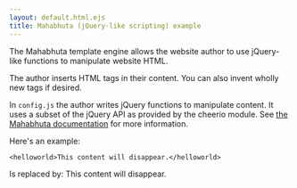 ```yaml
---
layout: default.html.ejs
title: Mahabhuta (jQuery-like scripting) example
---
```


The Mahabhuta template engine allows the website author to use jQuery-like functions to manipulate website HTML.

The author inserts HTML tags in their content.  You can also invent wholly new tags if desired.

In `config.js` the author writes jQuery functions to manipulate content.  It uses a subset of the jQuery API as provided by the cheerio module.  See [the Mahabhuta documentation](http://akashacms.com/documents/mahabhuta.html) for more information.

Here's an example: 

```
<helloworld>This content will disappear.</helloworld>
```

Is replaced by: <helloworld>This content will disappear.</helloworld>
